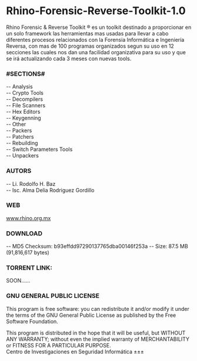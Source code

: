 # Rhino-Forensic-Reverse-Toolkit-1.0

Rhino Forensic & Reverse Toolkit ® es un toolkit destinado a proporcionar en un solo framework las herramientas mas usadas para llevar a cabo diferentes procesos relacionados con la Forensia Informática e Ingeniería Reversa, con mas de 100 programas organizados segun su uso en 12 secciones las cuales nos dan una facilidad organizativa para su uso y que se irá actualizando cada 3 meses con nuevas tools.

<h3><b>#SECTIONS#</b></h3>

-- Analysis
<br>
-- Crypto Tools
<br>
-- Decompilers
<br>
-- File Scanners
<br>
-- Hex Editors
<br>
-- Keygenning
<br>
-- Other
<br>
-- Packers
<br>
-- Patchers
<br>
-- Rebuilding
<br>
-- Switch Parameters Tools
<br>
-- Unpackers
<br>
<h3><b>AUTORS</b></h3>

-- Li. Rodolfo H. Baz
<br>
-- Isc. Alma Delia Rodriguez Gordillo
<br>
<h3><b>WEB</b></h3>

www.rhino.org.mx
<br>
<h3><b>DOWNLOAD</b></h3>

-- MD5 Checksum: b93effdd97290137765dba00146f253a
-- Size: 87.5 MB (91,816,617 bytes)
<br>
<b><h3>TORRENT LINK:</b></h3>

SOON......
<br>
<h3><b>GNU GENERAL PUBLIC LICENSE</b></h3>

This program is free software: you can redistribute it and/or modify it under the terms of the GNU General Public License as published by the Free Software Foundation.

This program is distributed in the hope that it will be useful, but WITHOUT ANY WARRANTY; without even the implied warranty of MERCHANTABILITY or FITNESS FOR A PARTICULAR PURPOSE.
<br>
Centro de Investigaciones en Seguridad Informática ±±±
